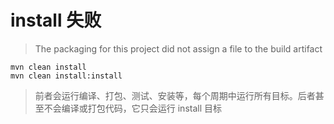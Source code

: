 # install 失败

> The packaging for this project did not assign a file to the build artifact

```
mvn clean install
mvn clean install:install
```

> 前者会运行编译、打包、测试、安装等，每个周期中运行所有目标。后者甚至不会编译或打包代码，它只会运行 install 目标